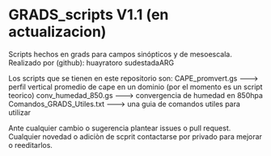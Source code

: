 # GRADS_scripts V1.1 (en actualizacion)
Scripts hechos en grads para campos sinópticos y de mesoescala. 
Realizado por (github):
huayratoro
sudestadaARG


Los scripts que se tienen en este repositorio son:
CAPE_promvert.gs   ---> perfil vertical promedio de cape en un dominio (por el momento es un script teorico)
conv_humedad_850.gs ---> convergencia de humedad en 850hpa
Comandos_GRADS_Utiles.txt  ---> una guia de comandos utiles para utilizar 

Ante cualquier cambio o sugerencia plantear issues o pull request. 
Cualquier novedad o adiciòn de scprit contactarse por privado para mejorar o reeditarlos.
